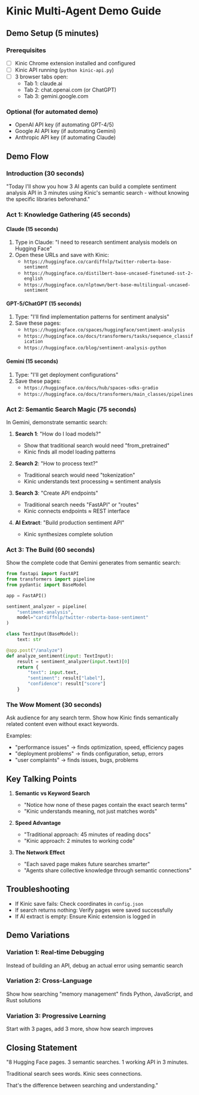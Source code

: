 # Kinic Multi-Agent Demo Guide

## Demo Setup (5 minutes)

### Prerequisites
- [ ] Kinic Chrome extension installed and configured
- [ ] Kinic API running (`python kinic-api.py`)
- [ ] 3 browser tabs open:
  - Tab 1: claude.ai
  - Tab 2: chat.openai.com (or ChatGPT)
  - Tab 3: gemini.google.com

### Optional (for automated demo)
- OpenAI API key (if automating GPT-4/5)
- Google AI API key (if automating Gemini)
- Anthropic API key (if automating Claude)

## Demo Flow

### **Introduction (30 seconds)**
"Today I'll show you how 3 AI agents can build a complete sentiment analysis API in 3 minutes using Kinic's semantic search - without knowing the specific libraries beforehand."

### **Act 1: Knowledge Gathering (45 seconds)**

#### Claude (15 seconds)
1. Type in Claude: "I need to research sentiment analysis models on Hugging Face"
2. Open these URLs and save with Kinic:
   - `https://huggingface.co/cardiffnlp/twitter-roberta-base-sentiment`
   - `https://huggingface.co/distilbert-base-uncased-finetuned-sst-2-english`
   - `https://huggingface.co/nlptown/bert-base-multilingual-uncased-sentiment`

#### GPT-5/ChatGPT (15 seconds)
1. Type: "I'll find implementation patterns for sentiment analysis"
2. Save these pages:
   - `https://huggingface.co/spaces/huggingface/sentiment-analysis`
   - `https://huggingface.co/docs/transformers/tasks/sequence_classification`
   - `https://huggingface.co/blog/sentiment-analysis-python`

#### Gemini (15 seconds)
1. Type: "I'll get deployment configurations"
2. Save these pages:
   - `https://huggingface.co/docs/hub/spaces-sdks-gradio`
   - `https://huggingface.co/docs/transformers/main_classes/pipelines`

### **Act 2: Semantic Search Magic (75 seconds)**

In Gemini, demonstrate semantic search:

1. **Search 1**: "How do I load models?"
   - Show that traditional search would need "from_pretrained"
   - Kinic finds all model loading patterns

2. **Search 2**: "How to process text?"
   - Traditional search would need "tokenization"
   - Kinic understands text processing ≈ sentiment analysis

3. **Search 3**: "Create API endpoints"
   - Traditional search needs "FastAPI" or "routes"
   - Kinic connects endpoints ≈ REST interface

4. **AI Extract**: "Build production sentiment API"
   - Kinic synthesizes complete solution

### **Act 3: The Build (60 seconds)**

Show the complete code that Gemini generates from semantic search:

```python
from fastapi import FastAPI
from transformers import pipeline
from pydantic import BaseModel

app = FastAPI()

sentiment_analyzer = pipeline(
    "sentiment-analysis",
    model="cardiffnlp/twitter-roberta-base-sentiment"
)

class TextInput(BaseModel):
    text: str

@app.post("/analyze")
def analyze_sentiment(input: TextInput):
    result = sentiment_analyzer(input.text)[0]
    return {
        "text": input.text,
        "sentiment": result["label"],
        "confidence": result["score"]
    }
```

### **The Wow Moment (30 seconds)**

Ask audience for any search term. Show how Kinic finds semantically related content even without exact keywords.

Examples:
- "performance issues" → finds optimization, speed, efficiency pages
- "deployment problems" → finds configuration, setup, errors
- "user complaints" → finds issues, bugs, problems

## Key Talking Points

1. **Semantic vs Keyword Search**
   - "Notice how none of these pages contain the exact search terms"
   - "Kinic understands meaning, not just matches words"

2. **Speed Advantage**
   - "Traditional approach: 45 minutes of reading docs"
   - "Kinic approach: 2 minutes to working code"

3. **The Network Effect**
   - "Each saved page makes future searches smarter"
   - "Agents share collective knowledge through semantic connections"

## Troubleshooting

- If Kinic save fails: Check coordinates in `config.json`
- If search returns nothing: Verify pages were saved successfully
- If AI extract is empty: Ensure Kinic extension is logged in

## Demo Variations

### Variation 1: Real-time Debugging
Instead of building an API, debug an actual error using semantic search

### Variation 2: Cross-Language
Show how searching "memory management" finds Python, JavaScript, and Rust solutions

### Variation 3: Progressive Learning
Start with 3 pages, add 3 more, show how search improves

## Closing Statement

"8 Hugging Face pages. 3 semantic searches. 1 working API in 3 minutes.

Traditional search sees words.
Kinic sees connections.

That's the difference between searching and understanding."